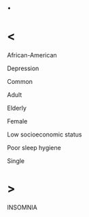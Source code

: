 # .

# <

African-American

Depression

Common

Adult

Elderly

Female

Low socioeconomic status

Poor sleep hygiene

Single

# >

INSOMNIA
